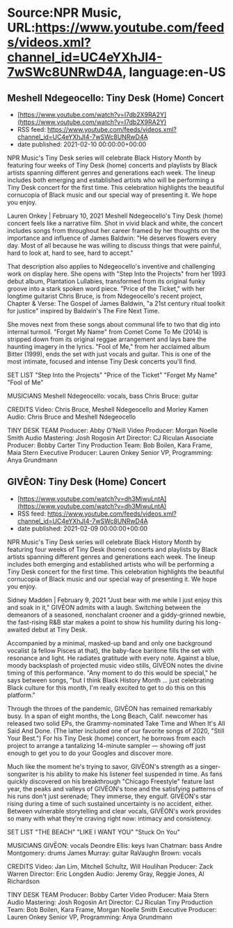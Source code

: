 # Source:NPR Music, URL:https://www.youtube.com/feeds/videos.xml?channel_id=UC4eYXhJI4-7wSWc8UNRwD4A, language:en-US

## Meshell Ndegeocello: Tiny Desk (Home) Concert
 - [https://www.youtube.com/watch?v=I7db2X9RA2Y](https://www.youtube.com/watch?v=I7db2X9RA2Y)
 - RSS feed: https://www.youtube.com/feeds/videos.xml?channel_id=UC4eYXhJI4-7wSWc8UNRwD4A
 - date published: 2021-02-10 00:00:00+00:00

NPR Music's Tiny Desk series will celebrate Black History Month by featuring four weeks of Tiny Desk (home) concerts and playlists by Black artists spanning different genres and generations each week. The lineup includes both emerging and established artists who will be performing a Tiny Desk concert for the first time. This celebration highlights the beautiful cornucopia of Black music and our special way of presenting it. We hope you enjoy.

Lauren Onkey | February 10, 2021
Meshell Ndegeocello's Tiny Desk (home) concert feels like a narrative film. Shot in vivid black and white, the concert includes songs from throughout her career framed by her thoughts on the importance and influence of James Baldwin: "He deserves flowers every day. Most of all because he was willing to discuss things that were painful, hard to look at, hard to see, hard to accept."

That description also applies to Ndegeocello's inventive and challenging work on display here. She opens with "Step Into the Projects" from her 1993 debut album, Plantation Lullabies, transformed from its original funky groove into a stark spoken word piece. "Price of the Ticket," with her longtime guitarist Chris Bruce, is from Ndegeocello's recent project, Chapter & Verse: The Gospel of James Baldwin, "a 21st century ritual toolkit for justice" inspired by Baldwin's The Fire Next Time.

She moves next from these songs about communal life to two that dig into internal turmoil. "Forget My Name" from Comet Come To Me (2014) is stripped down from its original reggae arrangement and lays bare the haunting imagery in the lyrics. "Fool of Me," from her acclaimed album Bitter (1999), ends the set with just vocals and guitar. This is one of the most intimate, focused and intense Tiny Desk concerts you'll find.

SET LIST
"Step Into the Projects"
"Price of the Ticket"
"Forget My Name"
"Fool of Me"

MUSICIANS
Meshell Ndegeocello: vocals, bass
Chris Bruce: guitar

CREDITS
Video: Chris Bruce, Meshell Ndegeocello and Morley Kamen
Audio: Chris Bruce and Meshell Ndegeocello

TINY DESK TEAM
Producer: Abby O'Neill
Video Producer: Morgan Noelle Smith
Audio Mastering: Josh Rogosin
Art Director: CJ Riculan
Associate Producer: Bobby Carter
Tiny Production Team: Bob Boilen, Kara Frame, Maia Stern
Executive Producer: Lauren Onkey
Senior VP, Programming: Anya Grundmann

## GIVĒON: Tiny Desk (Home) Concert
 - [https://www.youtube.com/watch?v=dh3MiwuLntA](https://www.youtube.com/watch?v=dh3MiwuLntA)
 - RSS feed: https://www.youtube.com/feeds/videos.xml?channel_id=UC4eYXhJI4-7wSWc8UNRwD4A
 - date published: 2021-02-09 00:00:00+00:00

NPR Music's Tiny Desk series will celebrate Black History Month by featuring four weeks of Tiny Desk (home) concerts and playlists by Black artists spanning different genres and generations each week. The lineup includes both emerging and established artists who will be performing a Tiny Desk concert for the first time. This celebration highlights the beautiful cornucopia of Black music and our special way of presenting it. We hope you enjoy.

Sidney Madden | February 9, 2021
"Just bear with me while I just enjoy this and soak in it," GIVĒON admits with a laugh. Switching between the demeanors of a seasoned, nonchalant crooner and a giddy-grinned newbie, the fast-rising R&B star makes a point to show his humility during his long-awaited debut at Tiny Desk.

Accompanied by a minimal, masked-up band and only one background vocalist (a fellow Pisces at that), the baby-face baritone fills the set with resonance and light. He radiates gratitude with every note. Against a blue, moody backsplash of projected music video stills, GIVĒON notes the divine timing of this performance. "Any moment to do this would be special," he says between songs, "but I think Black History Month ... just celebrating Black culture for this month, I'm really excited to get to do this on this platform."

Through the throes of the pandemic, GIVĒON has remained remarkably busy. In a span of eight months, the Long Beach, Calif. newcomer has released two solid EPs, the Grammy-nominated Take Time and When It's All Said And Done. (The latter included one of our favorite songs of 2020, "Still Your Best.") For his Tiny Desk (home) concert, he borrows from each project to arrange a tantalizing 14-minute sampler — showing off just enough to get you to do your Googles and discover more.

Much like the moment he's trying to savor, GIVĒON's strength as a singer-songwriter is his ability to make his listener feel suspended in time. As fans quickly discovered on his breakthrough "Chicago Freestyle" feature last year, the peaks and valleys of GIVĒON's tone and the satisfying patterns of his runs don't just serenade; They immerse, they engulf. GIVĒON's star rising during a time of such sustained uncertainty is no accident, either. Between vulnerable storytelling and clear vocals, GIVĒON's work provides so many with what they're craving right now: intimacy and consistency.

SET LIST
"THE BEACH"
"LIKE I WANT YOU"
"Stuck On You"

MUSICIANS
GIVĒON: vocals
Deondre Ellis: keys
Ivan Chatman: bass
Andre Montgomery: drums
James Murray: guitar
RaVaughn Brown: vocals

CREDITS
Video: Jan Lim, Mitchell Schultz, Will Houlihan
Producer: Zack Warren
Director: Eric Longden
Audio: Jeremy Gray, Reggie Jones, Al Richardson

TINY DESK TEAM
Producer: Bobby Carter
Video Producer: Maia Stern
Audio Mastering: Josh Rogosin
Art Director: CJ Riculan
Tiny Production Team: Bob Boilen, Kara Frame, Morgan Noelle Smith
Executive Producer: Lauren Onkey
Senior VP, Programming: Anya Grundmann

